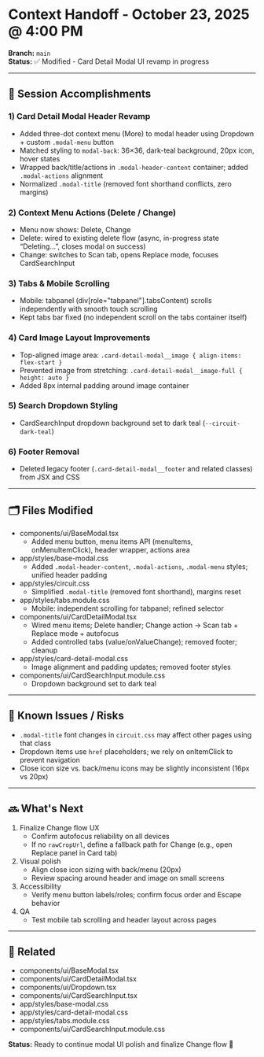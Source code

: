 # Context Handoff - October 23, 2025 @ 4:00 PM

**Branch:** `main`  
**Status:** ✅ Modified - Card Detail Modal UI revamp in progress

---

## 🎯 Session Accomplishments

### 1) Card Detail Modal Header Revamp
- Added three-dot context menu (More) to modal header using Dropdown + custom `.modal-menu` button
- Matched styling to `modal-back`: 36×36, dark-teal background, 20px icon, hover states
- Wrapped back/title/actions in `.modal-header-content` container; added `.modal-actions` alignment
- Normalized `.modal-title` (removed font shorthand conflicts, zero margins)

### 2) Context Menu Actions (Delete / Change)
- Menu now shows: Delete, Change
- Delete: wired to existing delete flow (async, in-progress state “Deleting...”, closes modal on success)
- Change: switches to Scan tab, opens Replace mode, focuses CardSearchInput

### 3) Tabs & Mobile Scrolling
- Mobile: tabpanel (div[role="tabpanel"].tabsContent) scrolls independently with smooth touch scrolling
- Kept tabs bar fixed (no independent scroll on the tabs container itself)

### 4) Card Image Layout Improvements
- Top-aligned image area: `.card-detail-modal__image { align-items: flex-start }`
- Prevented image from stretching: `.card-detail-modal__image-full { height: auto }`
- Added 8px internal padding around image container

### 5) Search Dropdown Styling
- CardSearchInput dropdown background set to dark teal (`--circuit-dark-teal`)

### 6) Footer Removal
- Deleted legacy footer (`.card-detail-modal__footer` and related classes) from JSX and CSS

---

## 🗂️ Files Modified
- components/ui/BaseModal.tsx  
  - Added menu button, menu items API (menuItems, onMenuItemClick), header wrapper, actions area
- app/styles/base-modal.css  
  - Added `.modal-header-content`, `.modal-actions`, `.modal-menu` styles; unified header padding
- app/styles/circuit.css  
  - Simplified `.modal-title` (removed font shorthand), margins reset
- app/styles/tabs.module.css  
  - Mobile: independent scrolling for tabpanel; refined selector
- components/ui/CardDetailModal.tsx  
  - Wired menu items; Delete handler; Change action → Scan tab + Replace mode + autofocus
  - Added controlled tabs (value/onValueChange); removed footer; cleanup
- app/styles/card-detail-modal.css  
  - Image alignment and padding updates; removed footer styles
- components/ui/CardSearchInput.module.css  
  - Dropdown background set to dark teal

---

## 🐛 Known Issues / Risks
- `.modal-title` font changes in `circuit.css` may affect other pages using that class
- Dropdown items use `href` placeholders; we rely on onItemClick to prevent navigation
- Close icon size vs. back/menu icons may be slightly inconsistent (16px vs 20px)

---

## 🔜 What's Next
1. Finalize Change flow UX
   - Confirm autofocus reliability on all devices
   - If no `rawCropUrl`, define a fallback path for Change (e.g., open Replace panel in Card tab)
2. Visual polish
   - Align close icon sizing with back/menu (20px)
   - Review spacing around header and image on small screens
3. Accessibility
   - Verify menu button labels/roles; confirm focus order and Escape behavior
4. QA
   - Test mobile tab scrolling and header layout across pages

---

## 🔗 Related
- components/ui/BaseModal.tsx
- components/ui/CardDetailModal.tsx
- components/ui/Dropdown.tsx
- components/ui/CardSearchInput.tsx
- app/styles/base-modal.css
- app/styles/card-detail-modal.css
- app/styles/tabs.module.css
- components/ui/CardSearchInput.module.css

**Status:** Ready to continue modal UI polish and finalize Change flow 🚦
